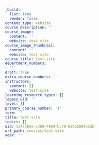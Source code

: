 ```yaml
---
_build:
  list: true
  render: false
content_type: website
course_description: ''
course_image:
  content: ''
  website: test-site
course_image_thumbnail:
  content: ''
  website: test-site
course_title: test-site
department_numbers:
- '1'
draft: true
extra_course_numbers: ''
instructors:
  content: []
  website: test-site
learning_resource_types: []
legacy_uid: ''
level: []
primary_course_number: '1'
term: ''
title: test-site
topics: []
uid: 11f73bde-c3b8-4889-bc70-b56b2884d6d2
url_path: courses/test-site
year: ''
---
```

